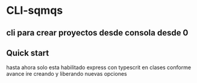 # CLI-sqmqs

## cli para crear proyectos desde consola desde 0
## Quick start

hasta ahora solo esta habilitado express con typescrit en clases conforme avance ire creando y liberando nuevas opciones
